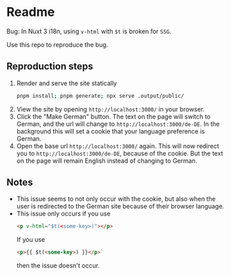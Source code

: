 # Readme

Bug: In Nuxt 3 i18n, using `v-html` with `$t` is broken for `SSG`.

Use this repo to reproduce the bug.

## Reproduction steps

1. Render and serve the site statically
    ```bash
    pnpm install; pnpm generate; npx serve .output/public/
    ```
2. View the site by opening `http://localhost:3000/` in your browser.
3. Click the "Make German" button. The text on the page will switch to German, and the url will change to `http://localhost:3000/de-DE`. In the background this will set a cookie that your language preference is German.
4. Open the base url `http://localhost:3000/` again. This will now redirect you to `http://localhost:3000/de-DE`, because of the cookie. But the text on the page will remain English instead of changing to German.

## Notes

- This issue seems to not only occur with the cookie, but also when the user is redirected to the German site because of their browser language.
- This issue only occurs if you use 
    ```html
    <p v-html="$t(<some-key>)"></p>
    ``` 
    If you use
    ```html
    <p>{{ $t(<some-key>) }}</p>`
    ```
    then the issue doesn't occur.